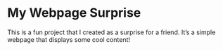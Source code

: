 # My Webpage Surprise
This is a fun project that I created as a surprise for a friend. It’s a simple webpage that displays some cool content!

